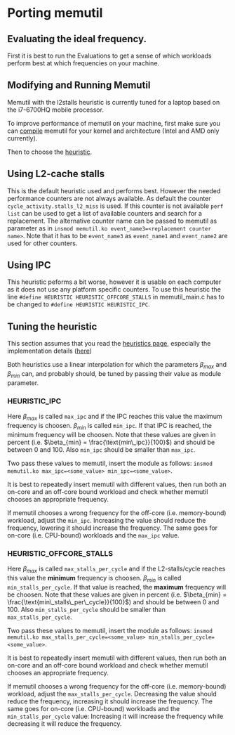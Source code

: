 # Porting memutil

## Evaluating the ideal frequency.
First it is best to run the Evaluations to get a sense of which workloads perform best at which frequencies on your machine.

## Modifying and Running Memutil
Memutil with the l2stalls heuristic is currently tuned for a laptop based on the i7-6700HQ mobile processor.

To improve performance of memutil on your machine, first make sure you can [compile](https://gitlab.hpi.de/osm/osm-energy/masterprojekt-ws21-compendium/-/blob/master/kernel-module/README.md) memutil for your kernel and architecture (Intel and AMD only currently).

Then to choose the [heuristic](Memutil-heuristics).

## Using L2-cache stalls

This is the default heuristic used and performs best. However the needed performance counters are not always available.
As default the counter `cycle_activity.stalls_l2_miss` is used. If this counter is not available `perf list` can be used to get a list of available counters and search for a replacement.
The alternative counter name can be passed to memutil as parameter as in `insmod memutil.ko event_name3=<replacement counter name>`. Note that it has to be `event_name3` as `event_name1` and `event_name2` are used for other counters.

## Using IPC

This heuristic peforms a bit worse, however it is usable on each computer as it does not use any platform specific counters.
To use this heuristic the line `#define HEURISTIC HEURISTIC_OFFCORE_STALLS` in memutil_main.c has to be changed to `#define HEURISTIC HEURISTIC_IPC`.

## Tuning the heuristic

This section assumes that you read the [heuristics page](Memutil-heuristics), especially the implementation details ([here](Memutil-heuristics#heuristic-implementation-details))

Both heuristics use a linear interpolation for which the parameters $`\beta_{max}`$ and $`\beta_{min}`$ can, and probably should, be tuned by passing their value as module parameter.

### HEURISTIC_IPC
Here $`\beta_{max}`$ is called `max_ipc` and if the IPC reaches this value the maximum frequency is choosen. $`\beta_{min}`$ is called `min_ipc`. If that IPC is reached, the minimum frequency will be choosen. Note that these values are given in percent (i.e. $`\beta_{min} = \frac{\text{min\_ipc}}{100}`$) and should be between 0 and 100. Also `min_ipc` should be smaller than `max_ipc`.

Two pass these values to memutil, insert the module as follows: `insmod memutil.ko max_ipc=<some_value> min_ipc=<some_value>`.

It is best to repeatedly insert memutil with different values, then run both an on-core and an off-core bound workload and check whether memutil chooses an appropriate frequency.

If memutil chooses a wrong frequency for the off-core (i.e. memory-bound) workload, adjust the `min_ipc`.
Increasing the value should reduce the frequency, lowering it should increase the frequency.
The same goes for on-core (i.e. CPU-bound) workloads and the `max_ipc` value.

### HEURISTIC_OFFCORE_STALLS

Here $`\beta_{max}`$ is called `max_stalls_per_cycle` and if the L2-stalls/cycle reaches this value the **minimum** frequency is choosen. $`\beta_{min}`$ is called `min_stalls_per_cycle`. If that value is reached, the **maximum** frequency will be choosen. Note that these values are given in percent (i.e. $`\beta_{min} = \frac{\text{min\_stalls\_per\_cycle}}{100}`$) and should be between 0 and 100. Also `min_stalls_per_cycle` should be smaller than `max_stalls_per_cycle`.

Two pass these values to memutil, insert the module as follows: `insmod memutil.ko max_stalls_per_cycle=<some_value> min_stalls_per_cycle=<some_value>`.

It is best to repeatedly insert memutil with different values, then run both an on-core and an off-core bound workload and check whether memutil chooses an appropriate frequency.

If memutil chooses a wrong frequency for the off-core (i.e. memory-bound) workload, adjust the `max_stalls_per_cycle`.
Decreasing the value should reduce the frequency, increasing it should increase the frequency.
The same goes for on-core (i.e. CPU-bound) workloads and the `min_stalls_per_cycle` value: Increasing it will increase the frequency while decreasing it will reduce the frequency.
